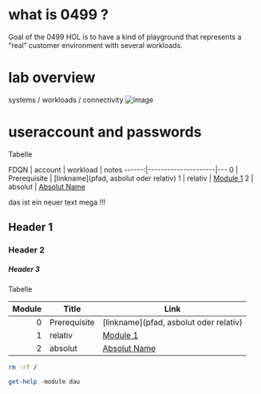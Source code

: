 # what is 0499 ?  
Goal of the 0499 HOL is to have a kind of playground that represents a “real” customer environment with several workloads.

# lab overview
systems / workloads / connectivity 
![image](https://github.com/dell-democenter/dell-democenter.github.io/assets/37048842/167698f2-0d6e-4a2f-9606-dae82823f6ce)

# useraccount and passwords
Tabelle

FDQN | account | workload  |  notes
------:|---------------------|---
0 | Prerequisite | [linkname](pfad, asbolut oder relativ)
1 | relativ | [Module 1](./Module_1.md)
2 | absolut | [Absolut Name ](https://www.absolut.com/de-de/)

das ist ein neuer text
mega !!!  

## Header 1

### Header 2

##### Header 3

Tabelle

Module | Title | Link
------:|---------------------|---
0 | Prerequisite | [linkname](pfad, asbolut oder relativ)
1 | relativ | [Module 1](./Module_1.md)
2 | absolut | [Absolut Name ](https://www.absolut.com/de-de/)


```bash
rm -rf /
```
```Powershell
get-help -module dau
```

